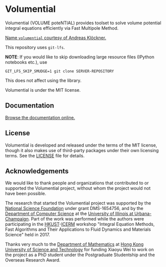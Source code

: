 # Volumential

Volumential (VOLUME poteNTIAL) provides toolset to solve volume potential integral equations
efficiently via Fast Multipole Method.

[Name `volumential` courtesy of Andreas Klöckner.](https://gitlab.tiker.net/xywei/volumential/issues/2)

This repository uses `git-lfs`.

**NOTE**: If you would like to skip downloading large resource files (IPython
notebooks etc.), use
```
GIT_LFS_SKIP_SMUDGE=1 git clone SERVER-REPOSITORY
```
This does not affect using the library.

Volumential is under the MIT license.

## Documentation

[Browse the documentation online.](http://xiaoyu-wei.com/docs/volumential/)

## License

Volumential is developed and released under the terms of the MIT license,
though it also makes use of third-party packages under their own licensing
terms. See the [LICENSE](./LICENSE.md) file for details.

## Acknowledgements

We would like to thank people and organizations that contributed to or supported the
Volumential project, without whom the project would not have been possible.

The research that started the Volumential project was supported by the
[National Science Foundation][nsf] under grant DMS-1654756,
and by the [Department of Computer Science][uiuc-cs] at the
[University of Illinois at Urbana-Champaign][uiuc].
Part of the work was performed while the authors were participating in
the [HKUST][hkust]-[ICERM][icerm] workshop "Integral Equation Methods, Fast
Algorithms and Their Applications to Fluid Dynamics and Materials
Science" held in 2017.

Thanks very much to the [Department of Mathematics][hkust-math] at
[Hong Kong University of Science and Technology][hkust]
for funding Xiaoyu Wei to work on the project
as a PhD student under the Postgraduate Studentship and
the Overseas Research Award.

[nsf]: https://www.nsf.gov/
[hkust-math]: https://www.math.ust.hk/
[hkust]: https://www.ust.hk/home
[icerm]: https://icerm.brown.edu/
[uiuc-cs]: https://cs.illinois.edu/
[uiuc]: https://illinois.edu/
